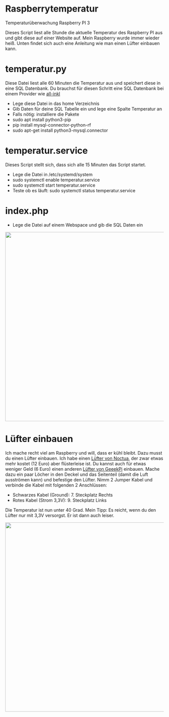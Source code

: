 # Raspberrytemperatur
Temperaturüberwachung Raspberry PI 3

Dieses Script liest alle Stunde die aktuelle Temperatur des Raspberry PI aus und gibt diese auf einer Website auf. Mein Raspberry wurde immer wieder heiß. Unten findet sich auch eine Anleitung wie man einen Lüfter einbauen kann.  

# temperatur.py
Diese Datei liest alle 60 Minuten die Temperatur aus und speichert diese in eine SQL Datenbank. Du brauchst für diesen Schritt eine SQL Datenbank bei einem Provider wie <a href="https://all-inkl.com/PA3BB517416727D" target="_blank">all-inkl</a>
* Lege diese Datei in das home Verzeichnis
* Gib Daten für deine SQL Tabelle ein und lege eine Spalte Temperatur an
* Falls nötig: installiere die Pakete
* sudo apt install python3-pip
* pip install mysql-connector-python-rf
* sudo apt-get install python3-mysql.connector

# temperatur.service
Dieses Script stellt sich, dass sich alle 15 Minuten das Script startet.

* Lege die Datei in /etc/systemd/system
* sudo systemctl enable temperatur.service
* sudo systemctl start temperatur.service
* Teste ob es läuft: sudo systemctl status temperatur.service

# index.php
* Lege die Datei auf einem Webspace und gib die SQL Daten ein

<img src="https://agile-unternehmen.de/stuff/alarmtemperatur.png" width="600px">

# Lüfter einbauen
Ich mache recht viel am Raspberry und will, dass er kühl bleibt. Dazu musst du einen Lüfter einbauen. Ich habe einen <a href="https://www.amazon.de/Noctua-NF-A4x10-FLX-40mm-Lüfter/dp/B009NQLT0M/ref=sr_1_1?__mk_de_DE=ÅMÅŽÕÑ&keywords=noctua+4+cm&qid=1561589923&s=gateway&sr=8-1?tag=agileunter-21" target="_blank">Lüfter von Noctua</a>, der zwar etwas mehr kostet (12 Euro) aber flüsterleise ist. Du kannst auch für etwas weniger Geld (6 Euro) einen anderen <a href="https://www.amazon.de/GeeekPi-Raspberry-Brushless-Kühlkörper-retroflag/dp/B07FVR3TB8/ref=sr_1_4?__mk_de_DE=ÅMÅŽÕÑ&keywords=lüfter+raspberry&qid=1561590092&s=gateway&sr=8-4?tag=agileunter-21" target="_blank">Lüfter von GeeekPi</a> einbauen. Mache dazu ein paar Löcher in den Deckel und das Seitenteil (damit die Luft ausströmen kann) und befestige den Lüfter. Nimm 2 Jumper Kabel und verbinde die Kabel mit folgenden 2 Anschlüssen:

* Schwarzes Kabel (Ground): 7. Steckplatz Rechts
* Rotes Kabel (Strom 3,3V): 9. Steckplatz Links

Die Temperatur ist nun unter 40 Grad. Mein Tipp: Es reicht, wenn du den Lüfter nur mit 3,3V versorgst. Er ist dann auch leiser. 

<img src="https://agile-unternehmen.de/alarm-img/raspberry-pi-kuehlung-luefter.png" width="600px">
